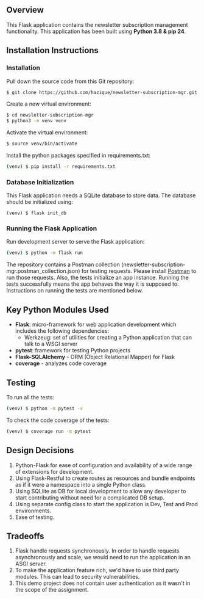 ## Overview

This Flask application contains the newsletter subscription management functionality. This application has been built using **Python 3.8 & pip 24**.

## Installation Instructions

### Installation

Pull down the source code from this Git repository:

```sh
$ git clone https://github.com/hazique/newsletter-subscription-mgr.git
```

Create a new virtual environment:

```sh
$ cd newsletter-subscription-mgr
$ python3 -m venv venv
```

Activate the virtual environment:

```sh
$ source venv/bin/activate
```

Install the python packages specified in requirements.txt:

```sh
(venv) $ pip install -r requirements.txt
```

### Database Initialization

This Flask application needs a SQLite database to store data.  The database should be initialized using:

```
(venv) $ flask init_db
```

### Running the Flask Application

Run development server to serve the Flask application:

```sh
(venv) $ python -m flask run
```

The repository contains a Postman collection (newsletter-subscription-mgr.postman_collection.json) for testing requests. Please install [Postman](https://www.postman.com/downloads/) to run those requests. Also, the tests initialize an app instance. Running the tests successfully means the app behaves the way it is supposed to. Instructions on running the tests are mentioned below.

## Key Python Modules Used

* **Flask**: micro-framework for web application development which includes the following dependencies:
  * Werkzeug: set of utilities for creating a Python application that can talk to a WSGI server
* **pytest**: framework for testing Python projects
* **Flask-SQLAlchemy** - ORM (Object Relational Mapper) for Flask
* **coverage** - analyzes code coverage


## Testing

To run all the tests:

```sh
(venv) $ python -m pytest -v
```

To check the code coverage of the tests:

```sh
(venv) $ coverage run -m pytest
```


## Design Decisions
1. Python-Flask for ease of configuration and availability of a wide range of extensions for development.
2. Using Flask-Restful to create routes as resources and bundle endpoints as if it were a namespace into a single Python class.
3. Using SQLlite as DB for local development to allow any developer to start contributing without need for a complicated DB setup.
4. Using separate config class to start the application is Dev, Test and Prod environments.
5. Ease of testing.

## Tradeoffs
1. Flask handle requests synchronously. In order to handle requests asynchronously and scale, we would need to run the application in an ASGI server.
2. To make the application feature rich, we'd have to use third party modules. This can lead to security vulnerabilities.
3. This demo project does not contain user authentication as it wasn't in the scope of the assignment.